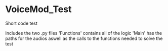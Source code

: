 # VoiceMod_Test
Short code test

Includes the two .py files
'Functions' contains all of the logic
'Main' has the paths for the audios aswell as the calls to the functions needed to solve the test
